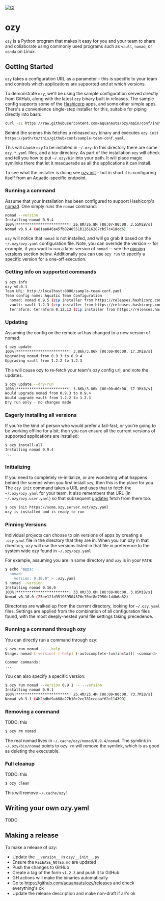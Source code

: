 [![CI](https://github.com/aquanauts/ozy/actions/workflows/ci.yaml/badge.svg)](https://github.com/aquanauts/ozy/actions/workflows/ci.yaml)
# ozy

`ozy` is a Python program that makes it easy for you and your team to share and collaborate using commonly used programs such as `vault`, `nomad`, or `conda` on Linux.

## Getting Started

`ozy` takes a configuration URL as a parameter - this is specific to your team and controls which applications are supported and at which versions.

To demonstrate `ozy`, we'll be using the sample configuration served directly from GitHub, along with the latest `ozy` binary built in releases. The sample config supports some of the [Hashicorp](https://www.hashicorp.com/) apps, and some other simple apps. There's a convenience single-step installer for this, suitable for piping directly into bash:

```bash
curl -sL https://raw.githubusercontent.com/aquanauts/ozy/main/conf/install.sh | bash
```

Behind the scenes this fetches a released `ozy` binary and executes `ozy init https://path/to/this/github/conf/sample-team-conf.yaml`.

This will cause `ozy` to be installed in `~/.ozy`. In this directory there are some `ozy.*.yaml` files, and a `bin` directory. As part of the installation `ozy` will check and tell you how to put `~/.ozy/bin` into your path. It will place magic symlinks there that let it masquerade as all the applications it can install.

To see what the installer is doing see [ozy init](#Initializing) - but in short it is configuring itself from an Aquatic-specific endpoint.

### Running a command
Assume that your installation has been configured to support Hashicorp's [nomad](https://www.nomadproject.io/). One simply runs the `nomad` command:

```bash
nomad --version
Installing nomad 0.9.4
100%|************************| 26.8M/26.8M [00:07<00:00, 3.55MiB/s]
Nomad v0.9.4 (a81aa846a45fb8248551b12616287cb57c418cd6)

```
`ozy` will notice that `nomad` is not installed, and will go grab it based on the `~/.ozy/ozy.yaml` configuration file. Note, you can override the version -- for example, if you want to run a later version of `nomad` -- see the [pinning versions](#Pinning-Versions) section below. Additionally you can use `ozy run` to specify a specific version for a one-off execution.

### Getting info on supported commands
```bash
$ ozy info
ozy v0.0.1
Team URL: http://localhost:8000/sample-team-conf.yaml
Team config name: Aquatic Team Configuration
  nomad: nomad 0.9.5 (zip installer from https://releases.hashicorp.com/nomad/0.9.5/nomad_0.9.5_linux_amd64.zip)
  vault: vault 1.2.3 (zip installer from https://releases.hashicorp.com/vault/1.2.3/vault_1.2.3_linux_amd64.zip)
  terraform: terraform 0.12.13 (zip installer from https://releases.hashicorp.com/terraform/0.12.13/terraform_0.12.13_linux_amd64.zip)
```

### Updating
Assuming the config on the remote url has changed to a new version of nomad:
```bash
$ ozy update
100%|************************| 3.86k/3.86k [00:00<00:00, 17.3MiB/s]
Upgrading nomad from 0.9.3 to 0.9.4
Upgrading vault from 1.2.2 to 1.2.3
```

This will cause ozy to re-fetch your team's ozy config url, and note the updates. 
```bash
$ ozy update --dry-run
100%|************************| 3.86k/3.86k [00:00<00:00, 17.3MiB/s]
Would upgrade nomad from 0.9.3 to 0.9.4
Would upgrade vault from 1.2.2 to 1.2.3
Dry run only - no changes made
```

### Eagerly installing all versions
If you're the kind of person who would prefer a fail-fast; or you're going to be working offline for a bit, then you can ensure all the current versions of supported applications are installed:
```bash
$ ozy install-all
Installing nomad 0.9.4
...
```

### Initializing
If you need to completely re-initialize, or are wondering what happens behind the scenes when you first install `ozy`, then this is the place for you. The `ozy init` command takes a URL and uses that to fetch the `~/.ozy/ozy.yaml` for your team. It also remembers that URL (in `~/.ozy/ozy.user.yaml`) so that subsequent [updates](#updating) fetch from there too.
```bash
$ ozy init https://some.ozy.server.net/ozy.yaml
ozy is installed and is ready to run
```

### Pinning Versions
Individual projects can choose to pin versions of apps by creating a `.ozy.yaml` file in the directory that they are in. When you run ozy in that directory, ozy will use the versions listed in that file in preference to the system wide ozy found in `~/.ozy/ozy.yaml`

For example, assuming you are in some directory and `ozy` is in your `PATH`:
```bash
$ echo "apps:
  nomad:
    version: 0.10.0" > .ozy.yaml 
$ nomad --version
Installing nomad 0.10.0
100%|************************| 33.0M/33.0M [00:08<00:00, 3.85MiB/s]
Nomad v0.10.0 (25ee121d951939504376c70bf8d7950c1ddb6a82)
```

Directories are walked up from the current directory, looking for `~/.ozy.yaml` files. Settings are applied from the combination of all configuration files found, with the most deeply-nested yaml file settings taking precedence. 

### Running a command through ozy
You can directly run a command through ozy:

```bash
$ ozy run nomad -- --help
Usage: nomad [-version] [-help] [-autocomplete-(un)install] <command> [args]

Common commands:
...
```

You can also specify a specific version:
```bash
$ ozy run nomad --version 0.9.1 -- --version
Installing nomad 0.9.1
100%|************************| 25.4M/25.4M [00:00<00:00, 73.7MiB/s]
Nomad v0.9.1 (4b2bdbd9ab68a27b10c2ee781cceaaf62e114399)
```


### Removing a command
TODO: this
```bash
$ ozy rm nomad
```
The real nomad lives in `~/.cache/ozy/nomad/0.9.4/nomad`. The symlink in `~/.ozy/bin/nomad` points to ozy. `rm` will remove the symlink, which is as good as deleting the executable.  

### Full cleanup
TODO: this
```bash
$ ozy clean
```
This will remove `~/.cache/ozy`! 

## Writing your own ozy.yaml

TODO

## Making a release

To make a release of ozy:

* Update the `__version__` in `ozy/__init__.py`
* Ensure the `RELEASE_NOTES.md` are updated
* Push the changes to GitHub
* Create a tag of the form `v1.2.3` and push it to GitHub
* GH actions will make the binaries automatically
* Go to https://github.com/aquanauts/ozy/releases and check everything's ok
* Update the release description and make non-draft if all's ok
